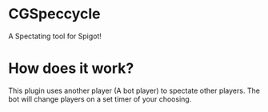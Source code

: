 # CGSpeccycle

A Spectating tool for Spigot!

# How does it work?

This plugin uses another player (A bot player) to spectate other players. The bot will change players on a set timer of your choosing.  
